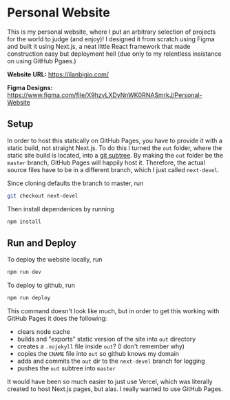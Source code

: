 # Personal Website

This is my personal website, where I put an arbitrary selection of projects for the world to judge (and enjoy)! I designed it from scratch using Figma and built it using Next.js, a neat little React framework that made construction easy but deployment hell (due only to my relentless insistance on using GitHub Pgaes.)

**Website URL:** https://ilanbigio.com/

**Figma Designs:** https://www.figma.com/file/X9hzvLXDyNnWK0RNASmrkJ/Personal-Website

## Setup
In order to host this statically on GitHub Pages, you have to provide it with a static build, not straight Next.js. To do this I turned the `out` folder, where the static site build is located, into a [git subtree](https://www.atlassian.com/git/tutorials/git-subtree). By making the `out` folder be the `master` branch, GitHub Pages will happily host it. Therefore, the actual source files have to be in a different branch, which I just called `next-devel`.

Since cloning defaults the branch to master, run
```bash
git checkout next-devel
```

Then install dependenices by running
```bash
npm install
```

## Run and Deploy

To deploy the website locally, run
```bash
npm run dev
```

To deploy to github, run
```bash
npm run deploy
```

This command doesn't look like much, but in order to get this working with GitHub Pages it does the following:
- clears node cache
- builds and "exports" static version of the site into `out` directory
- creates a `.nojekyll` file inside `out`? (I don't remember why)
- copies the `CNAME` file into `out` so github knows my domain
- adds and commits the `out` dir to the `next-devel` branch for logging
- pushes the `out` subtree into `master`

It would have been so much easier to just use Vercel, which was literally created to host Next.js pages, but alas. I really wanted to use GitHub Pages.